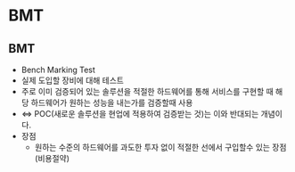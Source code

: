 BMT
===

BMT
---
* Bench Marking Test
* 실제 도입할 장비에 대해 테스트
* 주로 이미 검증되어 있는 솔루션을 적절한 하드웨어를 통해 서비스를 구현할 때 해당 하드웨어가 원하는 성능을 내는가를 검증할때 사용
* <=> POC(새로운 솔루션을 현업에 적용하여 검증받는 것)는 이와 반대되는 개념이다.
* 장점
  * 원하는 수준의 하드웨어를 과도한 투자 없이 적절한 선에서 구입할수 있는 장점 (비용절약)
